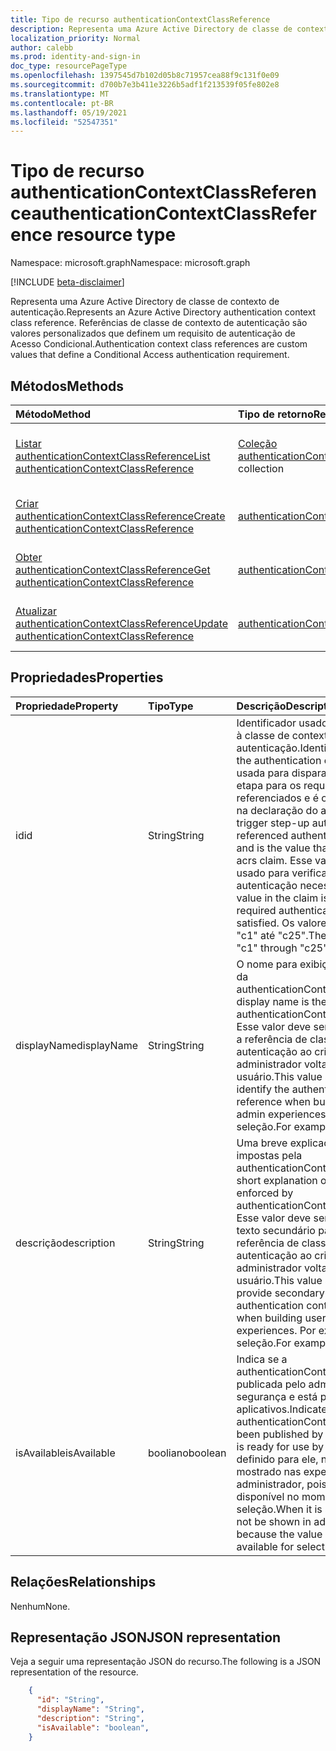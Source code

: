 ```yaml
---
title: Tipo de recurso authenticationContextClassReference
description: Representa uma Azure Active Directory de classe de contexto de autenticação.
localization_priority: Normal
author: calebb
ms.prod: identity-and-sign-in
doc_type: resourcePageType
ms.openlocfilehash: 1397545d7b102d05b8c71957cea88f9c131f0e09
ms.sourcegitcommit: d700b7e3b411e3226b5adf1f213539f05fe802e8
ms.translationtype: MT
ms.contentlocale: pt-BR
ms.lasthandoff: 05/19/2021
ms.locfileid: "52547351"
---
```

# <a name="authenticationcontextclassreference-resource-type"></a><span data-ttu-id="3f81d-103">Tipo de recurso authenticationContextClassReference</span><span class="sxs-lookup"><span data-stu-id="3f81d-103">authenticationContextClassReference resource type</span></span>

<span data-ttu-id="3f81d-104">Namespace: microsoft.graph</span><span class="sxs-lookup"><span data-stu-id="3f81d-104">Namespace: microsoft.graph</span></span>

[!INCLUDE [beta-disclaimer](../../includes/beta-disclaimer.md)]

<span data-ttu-id="3f81d-105">Representa uma Azure Active Directory de classe de contexto de autenticação.</span><span class="sxs-lookup"><span data-stu-id="3f81d-105">Represents an Azure Active Directory authentication context class reference.</span></span> <span data-ttu-id="3f81d-106">Referências de classe de contexto de autenticação são valores personalizados que definem um requisito de autenticação de Acesso Condicional.</span><span class="sxs-lookup"><span data-stu-id="3f81d-106">Authentication context class references are custom values that define a Conditional Access authentication requirement.</span></span>

## <a name="methods"></a><span data-ttu-id="3f81d-107">Métodos</span><span class="sxs-lookup"><span data-stu-id="3f81d-107">Methods</span></span>

| <span data-ttu-id="3f81d-108">Método</span><span class="sxs-lookup"><span data-stu-id="3f81d-108">Method</span></span>       | <span data-ttu-id="3f81d-109">Tipo de retorno</span><span class="sxs-lookup"><span data-stu-id="3f81d-109">Return Type</span></span> | <span data-ttu-id="3f81d-110">Descrição</span><span class="sxs-lookup"><span data-stu-id="3f81d-110">Description</span></span> |
|:-------------|:------------|:------------|
| [<span data-ttu-id="3f81d-111">Listar authenticationContextClassReference</span><span class="sxs-lookup"><span data-stu-id="3f81d-111">List authenticationContextClassReference</span></span>](../api/conditionalaccessroot-list-authenticationcontextclassreferences.md) | <span data-ttu-id="3f81d-112">[Coleção authenticationContextClassReference](authenticationContextClassReference.md)</span><span class="sxs-lookup"><span data-stu-id="3f81d-112">[authenticationContextClassReference](authenticationContextClassReference.md) collection</span></span> | <span data-ttu-id="3f81d-113">Obter todos os objetos authenticationContextClassReference na organização.</span><span class="sxs-lookup"><span data-stu-id="3f81d-113">Get all of the authenticationContextClassReference objects in the organization.</span></span> |
| [<span data-ttu-id="3f81d-114">Criar authenticationContextClassReference</span><span class="sxs-lookup"><span data-stu-id="3f81d-114">Create authenticationContextClassReference</span></span>](../api/conditionalaccessroot-post-authenticationcontextclassreferences.md) | [<span data-ttu-id="3f81d-115">authenticationContextClassReference</span><span class="sxs-lookup"><span data-stu-id="3f81d-115">authenticationContextClassReference</span></span>](authenticationContextClassReference.md) | <span data-ttu-id="3f81d-116">Crie um novo objeto authenticationContextClassReference.</span><span class="sxs-lookup"><span data-stu-id="3f81d-116">Create a new authenticationContextClassReference object.</span></span> |
| [<span data-ttu-id="3f81d-117">Obter authenticationContextClassReference</span><span class="sxs-lookup"><span data-stu-id="3f81d-117">Get authenticationContextClassReference</span></span>](../api/authenticationcontextclassreference-get.md) | [<span data-ttu-id="3f81d-118">authenticationContextClassReference</span><span class="sxs-lookup"><span data-stu-id="3f81d-118">authenticationContextClassReference</span></span>](authenticationContextClassReference.md) | <span data-ttu-id="3f81d-119">Ler propriedades e relações de um objeto authenticationContextClassReference.</span><span class="sxs-lookup"><span data-stu-id="3f81d-119">Read properties and relationships of a authenticationContextClassReference object.</span></span> |
| [<span data-ttu-id="3f81d-120">Atualizar authenticationContextClassReference</span><span class="sxs-lookup"><span data-stu-id="3f81d-120">Update authenticationContextClassReference</span></span>](../api/authenticationcontextclassreference-update.md) | [<span data-ttu-id="3f81d-121">authenticationContextClassReference</span><span class="sxs-lookup"><span data-stu-id="3f81d-121">authenticationContextClassReference</span></span>](authenticationContextClassReference.md) | <span data-ttu-id="3f81d-122">Atualize um objeto authenticationContextClassReference.</span><span class="sxs-lookup"><span data-stu-id="3f81d-122">Update a authenticationContextClassReference object.</span></span> |


## <a name="properties"></a><span data-ttu-id="3f81d-123">Propriedades</span><span class="sxs-lookup"><span data-stu-id="3f81d-123">Properties</span></span>

| <span data-ttu-id="3f81d-124">Propriedade</span><span class="sxs-lookup"><span data-stu-id="3f81d-124">Property</span></span>     | <span data-ttu-id="3f81d-125">Tipo</span><span class="sxs-lookup"><span data-stu-id="3f81d-125">Type</span></span>        | <span data-ttu-id="3f81d-126">Descrição</span><span class="sxs-lookup"><span data-stu-id="3f81d-126">Description</span></span> |
|:-------------|:------------|:------------|
|<span data-ttu-id="3f81d-127">id</span><span class="sxs-lookup"><span data-stu-id="3f81d-127">id</span></span>|<span data-ttu-id="3f81d-128">String</span><span class="sxs-lookup"><span data-stu-id="3f81d-128">String</span></span>| <span data-ttu-id="3f81d-129">Identificador usado para fazer referência à classe de contexto de autenticação.</span><span class="sxs-lookup"><span data-stu-id="3f81d-129">Identifier used to reference the authentication context class.</span></span> <span data-ttu-id="3f81d-130">A id é usada para disparar a autenticação de etapa para os requisitos de autenticação referenciados e é o valor que será emitido na declaração do acrs.</span><span class="sxs-lookup"><span data-stu-id="3f81d-130">The id is used to trigger step-up authentication for the referenced authentication requirements and is the value that will be issued in the acrs claim.</span></span> <span data-ttu-id="3f81d-131">Esse valor na declaração é usado para verificar se o contexto de autenticação necessário foi satisfeito.</span><span class="sxs-lookup"><span data-stu-id="3f81d-131">This value in the claim is used to verify the required authentication context has been satisfied.</span></span> <span data-ttu-id="3f81d-132">Os valores de id permitidos são "c1" até "c25".</span><span class="sxs-lookup"><span data-stu-id="3f81d-132">The allowed id values are "c1" through "c25".</span></span> |
|<span data-ttu-id="3f81d-133">displayName</span><span class="sxs-lookup"><span data-stu-id="3f81d-133">displayName</span></span>|<span data-ttu-id="3f81d-134">String</span><span class="sxs-lookup"><span data-stu-id="3f81d-134">String</span></span>| <span data-ttu-id="3f81d-135">O nome para exibição é o nome amigável da authenticationContextClassReference.</span><span class="sxs-lookup"><span data-stu-id="3f81d-135">The display name is the friendly name of the authenticationContextClassReference.</span></span> <span data-ttu-id="3f81d-136">Esse valor deve ser usado para identificar a referência de classe de contexto de autenticação ao criar experiências de administrador voltadas para o usuário.</span><span class="sxs-lookup"><span data-stu-id="3f81d-136">This value should be used to identify the authentication context class reference when building user facing admin experiences.</span></span> <span data-ttu-id="3f81d-137">Por exemplo, UX de seleção.</span><span class="sxs-lookup"><span data-stu-id="3f81d-137">For example, selection UX.</span></span> |
|<span data-ttu-id="3f81d-138">descrição</span><span class="sxs-lookup"><span data-stu-id="3f81d-138">description</span></span>|<span data-ttu-id="3f81d-139">String</span><span class="sxs-lookup"><span data-stu-id="3f81d-139">String</span></span>| <span data-ttu-id="3f81d-140">Uma breve explicação das políticas impostas pela authenticationContextClassReference.</span><span class="sxs-lookup"><span data-stu-id="3f81d-140">A short explanation of the policies that are enforced by authenticationContextClassReference.</span></span> <span data-ttu-id="3f81d-141">Esse valor deve ser usado para fornecer texto secundário para descrever a referência de classe de contexto de autenticação ao criar experiências de administrador voltadas para o usuário.</span><span class="sxs-lookup"><span data-stu-id="3f81d-141">This value should be used to provide secondary text to describe the authentication context class reference when building user facing admin experiences.</span></span> <span data-ttu-id="3f81d-142">Por exemplo, UX de seleção.</span><span class="sxs-lookup"><span data-stu-id="3f81d-142">For example, selection UX.</span></span>|
|<span data-ttu-id="3f81d-143">isAvailable</span><span class="sxs-lookup"><span data-stu-id="3f81d-143">isAvailable</span></span>|<span data-ttu-id="3f81d-144">booliano</span><span class="sxs-lookup"><span data-stu-id="3f81d-144">boolean</span></span>| <span data-ttu-id="3f81d-145">Indica se a authenticationContextClassReference foi publicada pelo administrador de segurança e está pronta para uso pelos aplicativos.</span><span class="sxs-lookup"><span data-stu-id="3f81d-145">Indicates whether the authenticationContextClassReference has been published by the security admin and is ready for use by apps.</span></span> <span data-ttu-id="3f81d-146">Quando estiver definido para ele, não deverá ser mostrado nas experiências de UX do administrador, pois o valor não está disponível no momento `false` para seleção.</span><span class="sxs-lookup"><span data-stu-id="3f81d-146">When it is set to `false` it should not be shown in admin UX experiences because the value is not currently available for selection.</span></span>|

## <a name="relationships"></a><span data-ttu-id="3f81d-147">Relações</span><span class="sxs-lookup"><span data-stu-id="3f81d-147">Relationships</span></span>

<span data-ttu-id="3f81d-148">Nenhum</span><span class="sxs-lookup"><span data-stu-id="3f81d-148">None.</span></span>

## <a name="json-representation"></a><span data-ttu-id="3f81d-149">Representação JSON</span><span class="sxs-lookup"><span data-stu-id="3f81d-149">JSON representation</span></span>

<span data-ttu-id="3f81d-150">Veja a seguir uma representação JSON do recurso.</span><span class="sxs-lookup"><span data-stu-id="3f81d-150">The following is a JSON representation of the resource.</span></span>

<!-- {
  "blockType": "resource",
  "optionalProperties": [
    "displayName",
    "description",
    "sessionControls",
    "grantControls"
  ],
  "@odata.type": "microsoft.graph.authenticationContextClassReference",
  "baseType": "microsoft.graph.entity",
  "keyProperty": "id"
}-->

```json
    {
      "id": "String",
      "displayName": "String",
      "description": "String",
      "isAvailable": "boolean",
    }

```

<!-- uuid: 16cd6b66-4b1a-43a1-adaf-3a886856ed98
2019-02-04 14:57:30 UTC -->
<!-- {
  "type": "#page.annotation",
  "description": "authenticationContextClassReference resource",
  "keywords": "",
  "section": "documentation",
  "tocPath": ""
}-->

